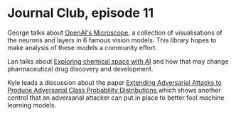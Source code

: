 # Journal Club, episode 11

George talks about [OpenAI's Microscope](https://openai.com/blog/microscope/), a collection of visualisations of the neurons and layers in 6 famous vision models. This library hopes to make analysis of these models a community effort.

Lan talks about [Exploring chemical space with AI](https://cen.acs.org/physical-chemistry/computational-chemistry/Exploring-chemical-space-AI-take/98/i13) and how that may change pharmaceutical drug discovery and development.

Kyle leads a discussion about the paper [Extending Adversarial Attacks to Produce Adversarial Class Probability Distributions
](https://arxiv.org/abs/2004.06383) which shows another control that an adversarial attacker can put in place to better fool machine learning models.
